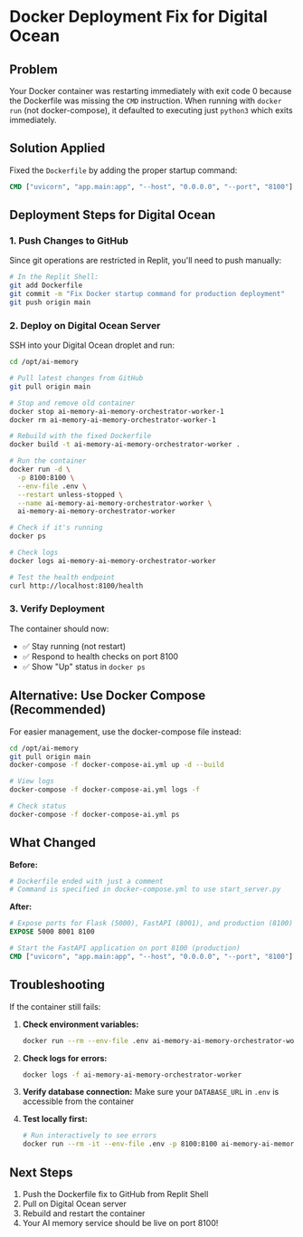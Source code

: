 # Docker Deployment Fix for Digital Ocean

## Problem
Your Docker container was restarting immediately with exit code 0 because the Dockerfile was missing the `CMD` instruction. When running with `docker run` (not docker-compose), it defaulted to executing just `python3` which exits immediately.

## Solution Applied
Fixed the `Dockerfile` by adding the proper startup command:

```dockerfile
CMD ["uvicorn", "app.main:app", "--host", "0.0.0.0", "--port", "8100"]
```

## Deployment Steps for Digital Ocean

### 1. Push Changes to GitHub
Since git operations are restricted in Replit, you'll need to push manually:

```bash
# In the Replit Shell:
git add Dockerfile
git commit -m "Fix Docker startup command for production deployment"
git push origin main
```

### 2. Deploy on Digital Ocean Server

SSH into your Digital Ocean droplet and run:

```bash
cd /opt/ai-memory

# Pull latest changes from GitHub
git pull origin main

# Stop and remove old container
docker stop ai-memory-ai-memory-orchestrator-worker-1
docker rm ai-memory-ai-memory-orchestrator-worker-1

# Rebuild with the fixed Dockerfile
docker build -t ai-memory-ai-memory-orchestrator-worker .

# Run the container
docker run -d \
  -p 8100:8100 \
  --env-file .env \
  --restart unless-stopped \
  --name ai-memory-ai-memory-orchestrator-worker \
  ai-memory-ai-memory-orchestrator-worker

# Check if it's running
docker ps

# Check logs
docker logs ai-memory-ai-memory-orchestrator-worker

# Test the health endpoint
curl http://localhost:8100/health
```

### 3. Verify Deployment

The container should now:
- ✅ Stay running (not restart)
- ✅ Respond to health checks on port 8100
- ✅ Show "Up" status in `docker ps`

## Alternative: Use Docker Compose (Recommended)

For easier management, use the docker-compose file instead:

```bash
cd /opt/ai-memory
git pull origin main
docker-compose -f docker-compose-ai.yml up -d --build

# View logs
docker-compose -f docker-compose-ai.yml logs -f

# Check status
docker-compose -f docker-compose-ai.yml ps
```

## What Changed

**Before:**
```dockerfile
# Dockerfile ended with just a comment
# Command is specified in docker-compose.yml to use start_server.py
```

**After:**
```dockerfile
# Expose ports for Flask (5000), FastAPI (8001), and production (8100)
EXPOSE 5000 8001 8100

# Start the FastAPI application on port 8100 (production)
CMD ["uvicorn", "app.main:app", "--host", "0.0.0.0", "--port", "8100"]
```

## Troubleshooting

If the container still fails:

1. **Check environment variables:**
   ```bash
   docker run --rm --env-file .env ai-memory-ai-memory-orchestrator-worker env | grep -E "DATABASE_URL|OPENAI_API_KEY|TWILIO"
   ```

2. **Check logs for errors:**
   ```bash
   docker logs -f ai-memory-ai-memory-orchestrator-worker
   ```

3. **Verify database connection:**
   Make sure your `DATABASE_URL` in `.env` is accessible from the container

4. **Test locally first:**
   ```bash
   # Run interactively to see errors
   docker run --rm -it --env-file .env -p 8100:8100 ai-memory-ai-memory-orchestrator-worker
   ```

## Next Steps

1. Push the Dockerfile fix to GitHub from Replit Shell
2. Pull on Digital Ocean server
3. Rebuild and restart the container
4. Your AI memory service should be live on port 8100!
